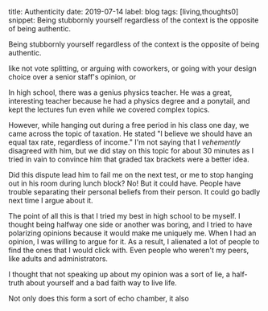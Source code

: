 title: Authenticity
date: 2019-07-14
label: blog
tags: [living,thoughts0]
snippet: Being stubbornly yourself regardless of the context is the opposite of being authentic.

Being stubbornly yourself regardless of the context is the opposite of being authentic.

like not vote splitting, or arguing with coworkers, or going with your design choice over a senior staff's opinion, or 

In high school, there was a genius physics teacher. He was a great, interesting teacher because he had a physics degree and a ponytail, and kept the lectures fun even while we covered complex topics. 

However, while hanging out during a free period in his class one day, we came across the topic of taxation. He stated "I believe we should have an equal tax rate, regardless of income." I'm not saying that I *vehemently* disagreed with him, but we did stay on this topic for about 30 minutes as I tried in vain to convince him that graded tax brackets were a better idea.

Did this dispute lead him to fail me on the next test, or me to stop hanging out in his room during lunch block? No! But it could have. People have trouble separating their personal beliefs from their person. It could go badly next time I argue about it.

The point of all this is that I tried my best in high school to be myself. I thought being halfway one side or another was boring, and I tried to have polarizing opinions because it would make me uniquely me. When I had an opinion, I was willing to argue for it. As a result, I alienated a lot of people to find the ones that I would click with. Even people who weren't my peers, like adults and administrators. 

I thought that not speaking up about my opinion was a sort of lie, a half-truth about yourself and a bad faith way to live life. 

Not only does this form a sort of echo chamber, it also 

